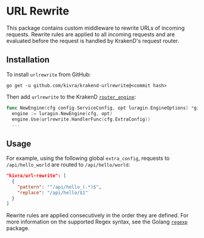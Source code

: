 # URL Rewrite

This package contains custom middleware to rewrite URLs of incoming requests.
Rewrite rules are applied to all incoming requests and are evaluated before the
request is handled by KrakenD's request router.

## Installation

To install `urlrewrite` from GitHub:

    go get -u github.com/kivra/krakend-urlrewrite@<commit hash>

Then add `urlrewrite` to the KrakenD [`router_engine`](https://github.com/devopsfaith/krakend-ce/blob/master/router_engine.go):

```go
func NewEngine(cfg config.ServiceConfig, opt luragin.EngineOptions) *gin.Engine {
  engine := luragin.NewEngine(cfg, opt)
  engine.Use(urlrewrite.HandlerFunc(cfg.ExtraConfig))
  ...
```

## Usage

For example, using the following global `extra_config`, requests to
`/api/hello_world` are routed to `/api/hello/world`:

```json
"kivra/url-rewrite": [
  {
    "pattern": "^/api/hello_(.*)$",
    "replace": "/api/hello/$1"
  }
]
```

Rewrite rules are applied consecutively in the order they are defined. For more
information on the supported Regex syntax, see the Golang [`regexp`](https://pkg.go.dev/regexp)
package.
